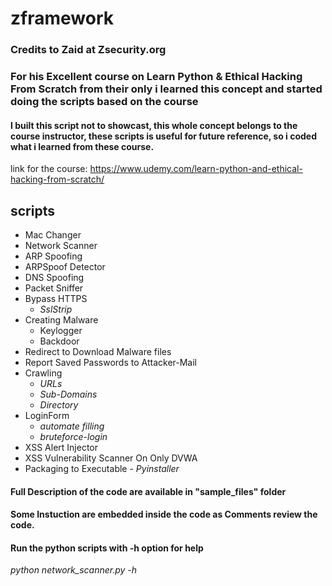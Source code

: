 # zframework
### Credits to Zaid at Zsecurity.org 
### For his Excellent course on Learn Python & Ethical Hacking From Scratch from their only i learned this concept and started doing the scripts based on the course 
#### I built this script not to showcast, this whole concept belongs to the course instructor, these scripts is useful for future reference, so i coded what i learned from these course.

link for the course: https://www.udemy.com/learn-python-and-ethical-hacking-from-scratch/

## scripts
* Mac Changer
* Network Scanner
* ARP Spoofing
* ARPSpoof Detector
* DNS Spoofing
* Packet Sniffer
* Bypass HTTPS 
    - *SslStrip*
* Creating Malware 
    - Keylogger 
    - Backdoor
* Redirect to Download Malware files
* Report Saved Passwords to Attacker-Mail
* Crawling 
    - *URLs* 
    - *Sub-Domains* 
    - *Directory*
* LoginForm 
    - *automate filling* 
    - *bruteforce-login*
* XSS Alert Injector
* XSS Vulnerability Scanner On Only DVWA
* Packaging to Executable - *Pyinstaller*


#### Full Description of the code are available in "sample_files" folder 
#### Some Instuction are embedded inside the code as Comments review the code.
#### Run the python scripts with -h option for help 
*python network_scanner.py -h* 
